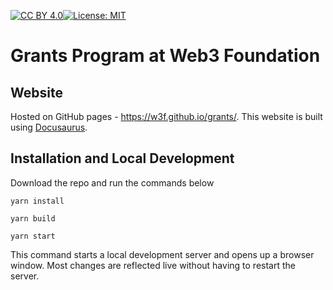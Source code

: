 [![CC BY 4.0][cc-by-shield]][cc-by][![License: MIT](https://img.shields.io/badge/License-MIT-black.svg)](https://opensource.org/licenses/MIT)


[cc-by]: http://creativecommons.org/licenses/by/4.0/
[cc-by-image]: https://i.creativecommons.org/l/by/4.0/88x31.png
[cc-by-shield]: https://img.shields.io/badge/License-CC%20BY%204.0-black.svg

# Grants Program at Web3 Foundation


## Website

Hosted on GitHub pages - https://w3f.github.io/grants/.
This website is built using [Docusaurus](https://docusaurus.io/).

## Installation and Local Development

Download the repo and run the commands below

```console
yarn install
```

```console
yarn build
```

```console
yarn start
```

This command starts a local development server and opens up a browser window. Most changes are reflected live without having to restart the server.
